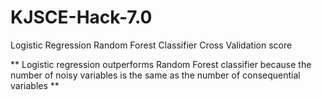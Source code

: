 # KJSCE-Hack-7.0

Logistic Regression
Random Forest Classifier
Cross Validation score 

** Logistic regression outperforms Random Forest classifier because the number of noisy variables is the same as the number of consequential variables **